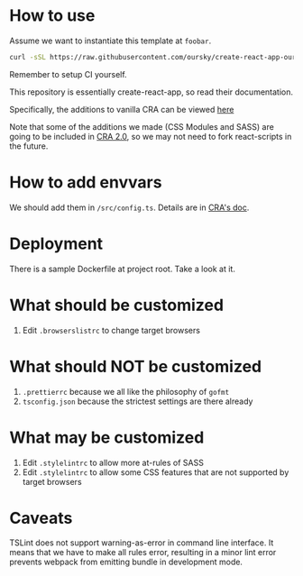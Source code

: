 # How to use

Assume we want to instantiate this template at `foobar`.

```sh
curl -sSL https://raw.githubusercontent.com/oursky/create-react-app-oursky/master/bootstrap.sh | sh -s foobar
```

Remember to setup CI yourself.

This repository is essentially create-react-app, so read their documentation.

Specifically, the additions to vanilla CRA can be viewed [here](https://github.com/oursky/create-react-app/commits/v1.1.1-custom)

Note that some of the additions we made (CSS Modules and SASS) are going to be included in [CRA 2.0](https://github.com/facebook/create-react-app/issues/3815), so we may not need to fork react-scripts in the future.

# How to add envvars

We should add them in `/src/config.ts`. Details are in [CRA's doc](https://github.com/facebook/create-react-app/blob/master/packages/react-scripts/template/README.md#adding-custom-environment-variables).

# Deployment

There is a sample Dockerfile at project root. Take a look at it.

# What should be customized

1. Edit `.browserslistrc` to change target browsers

# What should NOT be customized

1. `.prettierrc` because we all like the philosophy of `gofmt`
2. `tsconfig.json` because the strictest settings are there already

# What may be customized

1. Edit `.stylelintrc` to allow more at-rules of SASS
2. Edit `.stylelintrc` to allow some CSS features that are not supported by target browsers

# Caveats

TSLint does not support warning-as-error in command line interface. It means that we have to make all rules error, resulting in a minor lint error prevents webpack from emitting bundle in development mode.
